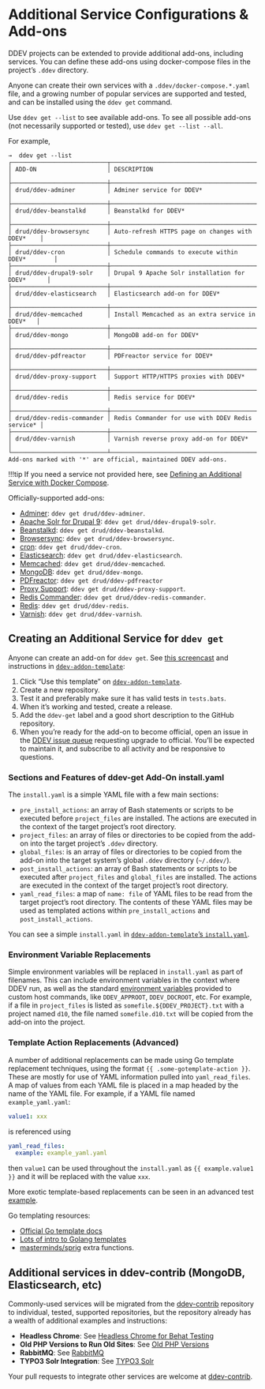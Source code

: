 # Additional Service Configurations & Add-ons

DDEV projects can be extended to provide additional add-ons, including services. You can define these add-ons using docker-compose files in the project’s `.ddev` directory.

Anyone can create their own services with a `.ddev/docker-compose.*.yaml` file, and a growing number of popular services are supported and tested, and can be installed using the `ddev get` command.

Use `ddev get --list` to see available add-ons. To see all possible add-ons (not necessarily supported or tested), use `ddev get --list --all`.

For example,

```
→  ddev get --list
┌───────────────────────────┬──────────────────────────────────────────────────┐
│ ADD-ON                    │ DESCRIPTION                                      │
├───────────────────────────┼──────────────────────────────────────────────────┤
│ drud/ddev-adminer         │ Adminer service for DDEV*                        │
├───────────────────────────┼──────────────────────────────────────────────────┤
│ drud/ddev-beanstalkd      │ Beanstalkd for DDEV*                             │
├───────────────────────────┼──────────────────────────────────────────────────┤
│ drud/ddev-browsersync     │ Auto-refresh HTTPS page on changes with DDEV*    │
├───────────────────────────┼──────────────────────────────────────────────────┤
│ drud/ddev-cron            │ Schedule commands to execute within DDEV*        │
├───────────────────────────┼──────────────────────────────────────────────────┤
│ drud/ddev-drupal9-solr    │ Drupal 9 Apache Solr installation for DDEV*      │
├───────────────────────────┼──────────────────────────────────────────────────┤
│ drud/ddev-elasticsearch   │ Elasticsearch add-on for DDEV*                   │
├───────────────────────────┼──────────────────────────────────────────────────┤
│ drud/ddev-memcached       │ Install Memcached as an extra service in DDEV*   │
├───────────────────────────┼──────────────────────────────────────────────────┤
│ drud/ddev-mongo           │ MongoDB add-on for DDEV*                         │
├───────────────────────────┼──────────────────────────────────────────────────┤
│ drud/ddev-pdfreactor      │ PDFreactor service for DDEV*                     │
├───────────────────────────┼──────────────────────────────────────────────────┤
│ drud/ddev-proxy-support   │ Support HTTP/HTTPS proxies with DDEV*            │
├───────────────────────────┼──────────────────────────────────────────────────┤
│ drud/ddev-redis           │ Redis service for DDEV*                          │
├───────────────────────────┼──────────────────────────────────────────────────┤
│ drud/ddev-redis-commander │ Redis Commander for use with DDEV Redis service* │
├───────────────────────────┼──────────────────────────────────────────────────┤
│ drud/ddev-varnish         │ Varnish reverse proxy add-on for DDEV*           │
└───────────────────────────┴──────────────────────────────────────────────────┘
Add-ons marked with '*' are official, maintained DDEV add-ons.
```

!!!tip
If you need a service not provided here, see [Defining an Additional Service with Docker Compose](custom-compose-files.md).

Officially-supported add-ons:

- [Adminer](https://github.com/drud/ddev-adminer): `ddev get drud/ddev-adminer`.
- [Apache Solr for Drupal 9](https://github.com/drud/ddev-drupal9-solr): `ddev get drud/ddev-drupal9-solr`.
- [Beanstalkd](https://github.com/drud/ddev-beanstalkd): `ddev get drud/ddev-beanstalkd`.
- [Browsersync](https://github.com/drud/ddev-browsersync): `ddev get drud/ddev-browsersync`.
- [cron](https://github.com/drud/ddev-cron): `ddev get drud/ddev-cron`.
- [Elasticsearch](https://github.com/drud/ddev-elasticsearch): `ddev get drud/ddev-elasticsearch`.
- [Memcached](https://github.com/drud/ddev-memcached): `ddev get drud/ddev-memcached`.
- [MongoDB](https://github.com/drud/ddev-mongo): `ddev get drud/ddev-mongo`.
- [PDFreactor](https://github.com/drud/ddev-pdfreactor): `ddev get drud/ddev-pdfreactor`
- [Proxy Support](https://github.com/drud/ddev-proxy-support): `ddev get drud/ddev-proxy-support`.
- [Redis Commander](https://github.com/drud/ddev-redis-commander): `ddev get drud/ddev-redis-commander`.
- [Redis](https://github.com/drud/ddev-redis): `ddev get drud/ddev-redis`.
- [Varnish](https://github.com/drud/ddev-varnish): `ddev get drud/ddev-varnish`.

## Creating an Additional Service for `ddev get`

Anyone can create an add-on for `ddev get`. See [this screencast](https://www.youtube.com/watch?v=fPVGpKGr0f4) and instructions in [`ddev-addon-template`](https://github.com/drud/ddev-addon-template):

1. Click “Use this template” on [`ddev-addon-template`](https://github.com/drud/ddev-addon-template).
2. Create a new repository.
3. Test it and preferably make sure it has valid tests in `tests.bats`.
4. When it’s working and tested, create a release.
5. Add the `ddev-get` label and a good short description to the GitHub repository.
6. When you’re ready for the add-on to become official, open an issue in the [DDEV issue queue](https://github.com/drud/ddev/issues/new) requesting upgrade to official. You’ll be expected to maintain it, and subscribe to all activity and be responsive to questions.

### Sections and Features of ddev-get Add-On install.yaml

The `install.yaml` is a simple YAML file with a few main sections:

- `pre_install_actions`: an array of Bash statements or scripts to be executed before `project_files` are installed. The actions are executed in the context of the target project’s root directory.
- `project_files`: an array of files or directories to be copied from the add-on into the target project’s `.ddev` directory.
- `global_files`: is an array of files or directories to be copied from the add-on into the target system’s global `.ddev` directory (`~/.ddev/`).
- `post_install_actions`: an array of Bash statements or scripts to be executed after `project_files` and `global_files` are installed. The actions are executed in the context of the target project’s root directory.
- `yaml_read_files`: a map of `name: file` of YAML files to be read from the target project’s root directory. The contents of these YAML files may be used as templated actions within `pre_install_actions` and `post_install_actions`.

You can see a simple `install.yaml` in [`ddev-addon-template`’s `install.yaml`](https://github.com/drud/ddev-addon-template/blob/main/install.yaml).

### Environment Variable Replacements

Simple environment variables will be replaced in `install.yaml` as part of filenames. This can include environment variables in the context where DDEV run, as well as the standard [environment variables](custom-commands.md#environment-variables-provided) provided to custom host commands, like `DDEV_APPROOT`, `DDEV_DOCROOT`, etc. For example, if a file in `project_files` is listed as `somefile.${DDEV_PROJECT}.txt` with a project named `d10`, the file named `somefile.d10.txt` will be copied from the add-on into the project.

### Template Action Replacements (Advanced)

A number of additional replacements can be made using Go template replacement techniques, using the format `{{ .some-gotemplate-action }}`. These are mostly for use of YAML information pulled into `yaml_read_files`. A map of values from each YAML file is placed in a map headed by the name of the YAML file. For example, if a YAML file named `example_yaml.yaml`:

```yaml
value1: xxx
```

is referenced using

```yaml
yaml_read_files:
  example: example_yaml.yaml
```

then `value1` can be used throughout the `install.yaml` as `{{ example.value1 }}` and it will be replaced with the value `xxx`.

More exotic template-based replacements can be seen in an advanced test [example](https://github.com/drud/ddev/blob/master/cmd/ddev/cmd/testdata/TestCmdGetComplex/recipe/install.yaml).

Go templating resources:

- [Official Go template docs](https://pkg.go.dev/text/template)
- [Lots of intro to Golang templates](https://www.google.com/search?q=golang+templates+intro&oq=golang+templates+intro&aqs=chrome..69i57j0i546l4.3161j0j4&sourceid=chrome&ie=UTF-8)
- [masterminds/sprig](http://masterminds.github.io/sprig/) extra functions.

## Additional services in ddev-contrib (MongoDB, Elasticsearch, etc)

Commonly-used services will be migrated from the [ddev-contrib](https://github.com/drud/ddev-contrib) repository to individual, tested, supported repositories, but the repository already has a wealth of additional examples and instructions:

- **Headless Chrome**: See [Headless Chrome for Behat Testing](https://github.com/drud/ddev-contrib/blob/master/docker-compose-services/headless-chrome)
- **Old PHP Versions to Run Old Sites**: See [Old PHP Versions](https://github.com/drud/ddev-contrib/blob/master/docker-compose-services/old_php)
- **RabbitMQ**: See [RabbitMQ](https://github.com/drud/ddev-contrib/blob/master/docker-compose-services/rabbitmq)
- **TYPO3 Solr Integration**: See [TYPO3 Solr](https://github.com/drud/ddev-contrib/blob/master/docker-compose-services/typo3-solr)

Your pull requests to integrate other services are welcome at [ddev-contrib](https://github.com/drud/ddev-contrib).
